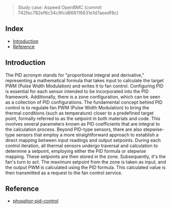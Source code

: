 > Study case: Aspeed OpenBMC (commit 742fec782ef6c34c9fcd866116631e1d7aeedf8c)

## Index

- [Introduction](#introduction)
- [Reference](#reference)

## <a name="introduction"></a> Introduction

The PID acronym stands for "proportional integral and derivative," representing a mathematical formula that takes input to calculate the target PWM (Pulse Width Modulation) and writes it to fan control.
Configuring PID is essential for each sensor intended to be incorporated into the PID framework. Additionally, there is a zone configuration, which can be seen as a collection of PID configurations.
The fundamental concept behind PID control is to regulate fan PWM (Pulse Width Modulation) to bring the thermal conditions (such as temperature) closer to a predefined target point, formally referred to as the setpoint in both materials and code. 
This involves several parameters known as PID coefficients that are integral to the calculation process.
Beyond PID-type sensors, there are also stepwise-type sensors that employ a more straightforward approach to establish a direct mapping between input readings and output setpoints.
During each control iteration, all thermal sensors undergo traversal and calculation to determine a setpoint, employing either the PID formula or stepwise mapping. 
These setpoints are then stored in the zone.
Subsequently, it's the fan's turn to act. 
The maximum setpoint from the zone is taken as input, and the output PWM is calculated using the PID formula. 
This calculated value is then transmitted as a request to the fan control service.

## <a name="reference"></a> Reference

- [phosphor-pid-control](https://github.com/openbmc/phosphor-pid-control)
